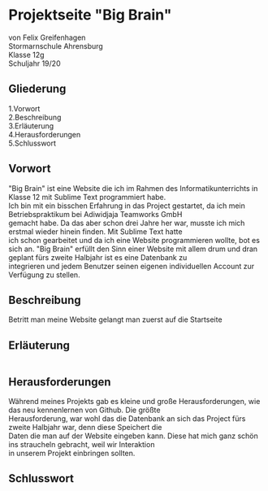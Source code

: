 # Projektseite "Big Brain"

von Felix Greifenhagen<br>
Stormarnschule Ahrensburg<br>
Klasse 12g<br>
Schuljahr 19/20<br>

## Gliederung
1.Vorwort<br>
2.Beschreibung<br>
3.Erläuterung<br>
4.Herausforderungen<br>
5.Schlusswort<br>

## Vorwort
"Big Brain" ist eine Website die ich im Rahmen des Informatikunterrichts in Klasse 12 mit Sublime Text programmiert habe.<br>
Ich bin mit ein bisschen Erfahrung in das Project gestartet, da ich mein Betriebspraktikum bei Adiwidjaja Teamworks GmbH<br> 
gemacht habe. Da das aber schon drei Jahre her war, musste ich mich erstmal wieder hinein finden. Mit Sublime Text hatte <br>
ich schon gearbeitet und da ich eine Website programmieren wollte, bot es sich an.
"Big Brain" erfüllt den Sinn einer Website mit allem drum und dran geplant fürs zweite Halbjahr ist es eine Datenbank zu<br>
integrieren und jedem Benutzer seinen eigenen individuellen Account zur Verfügung zu  stellen.

## Beschreibung
Betritt man meine Website gelangt man zuerst auf die Startseite

## Erläuterung
<img href="Screenshot (13).png">

## Herausforderungen
Während meines Projekts gab es kleine und große Herausforderungen, wie das neu kennenlernen von Github. Die größte<br> 
Herausforderung, war wohl das die Datenbank an sich das Project fürs zweite Halbjahr war, denn diese Speichert die <br>
Daten die man auf der Website eingeben kann. Diese hat mich ganz schön ins straucheln gebracht, weil wir Interaktion<br>
in unserem Projekt einbringen sollten.<br>

## Schlusswort
